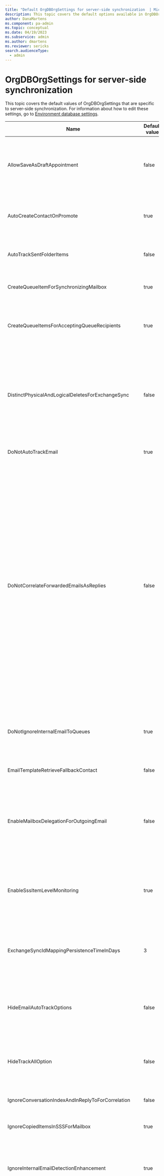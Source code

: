 ```yaml
---
title: "Default OrgDBOrgSettings for server-side synchronization  | MicrosoftDocs"
description: This topic covers the default options available in OrgDBOrgSettings related to server-side synchronization.
author: DanaMartens
ms.component: pa-admin
ms.topic: conceptual
ms.date: 04/19/2023
ms.subservice: admin
ms.author: dmartens
ms.reviewer: sericks
search.audienceType: 
  - admin
---
```


# OrgDBOrgSettings for server-side synchronization

This topic covers the default values of OrgDBOrgSettings that are specific to server-side synchronization. For information about how to edit these settings, go to [Environment database settings](environment-database-settings.md).

| Name | Default value | Description |
|-------------------------|-------------------------|-------------------------|
| AllowSaveAsDraftAppointment | false | Setting this value to true provides the capability to create appointments in Dynamics 365 as **draft** without synchronizing with Exchange. The appointment form will have a **Save as Draft** command and a **Send** command, so that you can save, add details, and update an appointment activity without synchronizing to Exchange. The default value is set to false to preserve existing behavior. |
| AutoCreateContactOnPromote | true | Disables the ability to automatically create a contact row for unresolved senders on promotion of an email. <br> This option is organization-wide, but can also be disabled from the personal options setting for each user. More information: [Set personal options](/powerapps/user/set-personal-options#email-tab-options) |
| AutoTrackSentFolderItems | false | When enabled, server-side synchronization will automatically track emails from the sent items folder by using the user or queue's incoming email filtering method. The default value is set to false to preserve existing behavior. |
| CreateQueueItemForSynchronizingMailbox | true | Allows queue items to be created for a synchronized mailbox when there's no recipient in the **To:** or **Cc:** field. <br> More information: [Create queue items from synchronized email messages](create-queue-items-from-synchronized-email-messages.md) |
| CreateQueueItemsForAcceptingQueueRecipients | true | When enabled, the system will create a queue item for each resolved queue recipient during incoming email processing. If AutoRouteToOwnerQueue is enabled for the email table, the system additionally creates a queue item in the email owner's default queue. The default value is true. |
| DistinctPhysicalAndLogicalDeletesForExchangeSync | false | When enabled, server-side synchronization will distinguish between physical and logical deletes when processing sync row deletions from Dynamics 365 to Exchange. If a row is determined to be logically deleted, the item will be unlinked in Exchange where it might otherwise be deleted. When the setting is disabled, both logical and physical deletes are propagated to Exchange according to the default sync behavior, which can include deletion. </br> *Physical delete* is when the row is physically deleted from Dynamics 365. </br> *Logical delete* is when a user loses access to the row or the row is no longer being retrieved by the user's synchronization filter. |
| DoNotAutoTrackEmail | true | When enabled, allows the **No Email Messages** option to appear in the user's or queue's incoming email filtering method options. |
| DoNotCorrelateForwardedEmailsAsReplies | false | Forwarded emails typically contain an In-Reply-To message header value that refers to the original email's messageID. As a result, forwarded emails are considered replies to existing emails. This behavior can be modified by enabling DoNotCorrelateForwardedEmailsAsReplies.<br><br>Unfortunately, email message headers do not provide an indicator to determine if an email was forwarded. The DoNotCorrelateForwardedEmailsAsReplies setting works by examining the recipients of the current email and determining if any of them were also the sender of the original email with which it is being correlated through the In-Reply-To header. If one of the recipients is identified as the sender, the email is considered a reply. If none of the recipients were the sender, the email is considered a forward, and is excluded from In-Reply-To correlation.<br><br>It is important to note that this detection logic may sometimes result in unexpected outcomes, such as when a user replies all to an email from their Sent Items folder, which will not be classified as a reply because the sender is not among the initial recipients of the sent email. <br><br>**Note**: This setting disables conversationIndex correlation as conversationIndex is incompatible with the feature. Smart matching and tracking token correlation will continue to function and have priority over this setting as their purpose is to correlate emails based on other data (recipients, subject words, tracking token in subject). For this reason we recommend disabling smart matching (OFF by default) and tracking token as they could interfere with this setting in certain cases.|
| DoNotIgnoreInternalEmailToQueues | true | If **Track emails sent between Dynamics 365 users as two activities** is disabled in [system settings](settings-email-tracking.md), this setting allows emails sent from a user to a queue mailbox to be synchronized to Dynamics 365 if the queue's incoming email delivery settings would otherwise accept the email. |
| EmailTemplateRetrieveFallbackContact | false | When referencing a contact on a lead or opportunity in an email template, use fallback logic to pick up a fallback contact such as primarycontactid or parentcontactId when the referenced contact is empty. |
| EnableMailboxDelegationForOutgoingEmail | false | When enabled, Server Side Sync will use the mailbox of the email submitter to send the email. For example, if Nancy Anderson sends an email and Gail Erickson was selected in the From field, the email will appear in Outlook as from Nancy Anderson on behalf of Gail Erickson. When disabled, Server Side Sync will use the mailbox in the From field to send the email. For additional information including prerequisites, go to [Send outgoing email as another user with Exchange mailbox delegation](send-email-on-behalf.md#optional-send-outgoing-email-as-another-user-with-exchange-mailbox-delegation)|
| EnableSssItemLevelMonitoring | true | When enabled, allows the server-side synchronization failures dashboard to be visible for users and administrators. <br> For more information about how to use the dashboard to troubleshoot synchronization failures, go to [Troubleshoot item level server-side synchronization issues with Dynamics 365](https://support.microsoft.com/topic/troubleshoot-item-level-server-side-synchronization-issues-with-dynamics-365-15f7508e-61f5-6969-3cdd-dc4145783d69). <br> **Note**: Use the ExchangeSyncIdMappingPersistenceTimeInDays setting to control how long the data for failed emails is retained. |
| ExchangeSyncIdMappingPersistenceTimeInDays | 3 | The number of days for which the ExchangeSyncIdMappings are to be persisted for failed emails. We recommend that the value not exceed 7 days, because this can result in a large number of rows being stored in the database. <br> **Note** This setting is used in conjunction to the **EnableSssItemLevelMonitoring** setting. |
| HideEmailAutoTrackOptions | false | When enabled, removes the **All email messages**, **Email messages from Dynamics 365 Leads, Contacts and Accounts** and **Email messages from Dynamics 365 records that are email enabled** incoming email filtering method options from user's personal options. <br> **Note**: Enabling this setting does not change the values currently set for individual users. We recommend setting this to enabled to prevent accidental email promotion into Dynamics 365. |
| HideTrackAllOption | false |  When enabled, removes the **All email messages** incoming email filtering method option from user's personal options. <br> **Note**: Enabling this setting does not change the values currently set for individual users. We recommend setting this to enabled to prevent accidental email promotion into Dynamics 365. |
| IgnoreConversationIndexAndInReplyToForCorrelation | false | Ignore Email ConversationIndex and InReplyTo fields when performing email correlation. <br> **Note**: this setting is most commonly used to prevent other correlation methods from interfering with tracking tokens. |
| IgnoreCopiedItemsInSSSForMailbox | true | When enabled, server-side sync won't synchronize copied, linked items from Exchange as inserts into Dynamics 365. |
| IgnoreInternalEmailDetectionEnhancement | true | If **Track emails sent between Dynamics 365 users as two activities** is disabled in [system settings](settings-email-tracking.md), enabling this option allows emails sent from Dynamics 365 users to be considered for correlation if the same email with the opposite direction code (sent/received) doesn't exist in Dynamics 365. Disabling this enhancement will fall back to legacy behavior where the email may be rejected based on the DoNotIgnoreInternalEmailToQueues setting. |
| IgnoreInternalEmailFromQueues | false | This setting can be enabled when the **Track emails sent between Dynamics 365 users as two activities** setting is disabled in [system settings](settings-email-tracking.md). If this setting is enabled, internal emails to other Dynamics 365 queues or users from a Dynamics 365 queue won’t be automatically tracked in Dynamics 365. |
| MaximumSubjectLengthOnMailServer | 255 | Defines the maximum length when you generate and append a tracking token to the subject of an email. If the length of the tracking token is less than this value, the subject will be truncated if the concatenated value (subject + tracking token) exceeds the maximum limit. However, if the tracking token exceeds this value by itself, the system will truncate the subject to fit within the specified value and won't include the tracking token. |
| RequirePrivilegeToSelfApproveEmailAddress | false | When enabled, a user needs the **Approve Email Addresses for Users or Queues** privilege to approve their own mailbox.|
| ResolveForInactiveEntities | false | When enabled, email addresses for inactive tables are ignored for email address resolution of the To and Cc recipient lists. <br> **Note**: This setting doesn't apply to system users whose accounts have been disabled, who are always excluded. This setting also does not apply to the From field.|
| RestrictIRMEmailItems | false | When enabled, server-side synchronization won't automatically track emails that are marked as restricted permission in Outlook by using Information Rights Management (IRM). The default value is set to false to preserve existing behavior. This setting does not prevent users from manually tracking a restricted email using Dynamics 365 App for Outlook or category tracking.|
| SSSCreateAdditionalQueueItemsForAlreadyTrackedEmail | false | When enabled, server-side synchronization will create a queue item for the synchronizing queue if an email has already been created by server-side synchronization and the queue item doesn't exist in the synchronizing queue. The default value is false. |
| SSSForceFilteringMethodForUserMailboxes | -1 | Overrides the incoming email filtering method for all user mailboxes by the following values: -1 (Disabled), 0 (All Email Messages), 1 (Email messages in response to Dynamics 365 email), 2 (Email messages from Dynamics 365 Leads, Contacts and Accounts), 3 (Email messages from Dynamics 365 records that are email enabled), and 4 (No email messages). |
| SSSPropagateAppointmentCancellationsToExchange | false | When enabled, canceled appointments in Dynamics 365 will propagate to the Exchange organizer's mailbox as a delete. This will result in a cancellation message to all recipients if the appointment has attendees and is scheduled in the future. |
| SSSSaveOutgoingEmailToExchangeSentFolder | true | When enabled, emails sent from Dynamics 365 will be saved to the sent items folder in Exchange for the mailbox they're sent from. <br> **Note**: this will cause the Sent Items folder to increase in size over time, and can result in Exchange throttling if quota limitations are surpassed. |
| SSSTagAlreadyTrackedEmails | true | Allows server-side synchronization to apply the **Tracked to Dynamics 365** category flag to emails in Dynamics 365 recipient mailboxes if the email being evaluated is already a row in Dynamics 365.
| SSSTaskDeletionSyncBehaviorFromExchange | 0 | 	Specifies how task deletions in Exchange are synchronized to their linked Dynamics 365 activity record. <br> 0: Tasks deleted in Exchange are deleted in Dynamics (default). <br> 1: Tasks deleted in Exchange are deleted in Dynamics if they are not Completed. <br>2: Tasks deleted in Exchange are never deleted in Dynamics.|
| SSSUpdatePastMeetingsInNonDraftMode | false | Allows updates for meetings set entirely within the past in Dynamics 365 to be propagated to Exchange when properties such as start, end, subject, body, attendees, or location are changed. <br>**Note**: If this setting is enabled, Exchange will send out meeting invites, updates, and cancellations for past meetings synchronized from Dynamics 365. |
| TrackAppointmentsFromNonOrganizer | true | When enabled, allows non-organizer recipients to track appointments into Dynamics 365 from Exchange. |
| TrackCategorizedItems | true | Allows users to manually track items by using categories. Linked items will also appear with the category applied as a visual indicator of the item's track status.</br> **Note**: Disabling this feature will remove the category from Outlook and related functionality. |
| UseCrmOrganizerForEmptyExchangeOrganizer | false | When enabled, if the Exchange appointment organizer isn't associated with an email address, this setting will allow server-side synchronization to use the existing Dynamics 365 organizer information to populate the organizer field when processing updates from Exchange to Dynamics 365. |
| UseFilteringMethodOfSyncingMailboxOnlyForCorrelation | false | When disabled, the filtering method of all Dynamics 365 recipients is evaluated to determine whether any user or queue accepts an email when performing correlation during automatic incoming email processing. When enabled, the system will only consider the incoming email filtering method of the user or queue who is currently processing the email. In this case, the incoming email filtering method of other Dynamics 365 recipients is ignored. <br> |
| UsePlainTextForEmailTemplateBody | false | Changes the email template to use plain text where otherwise text with the following symbols wouldn't appear: &lt;text&gt;. |
| UseXAnchorMailboxInExchangeRequestHeader | true | Allows server-side sync to specify the XAnchorMailbox Header when connecting to Exchange. We recommend that you not disable this setting. |
